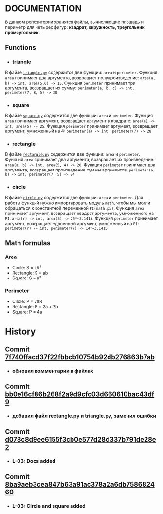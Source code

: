 # DOCUMENTATION
  В данном репозитории хранятся файлы, вычисляющие площадь и периметр для четырех фигур: **квадрат, окружность, треугольник, прямоугольник**.
  ## Functions
  - ### triangle
  В файле [`triangle.py`](https://github.com/F1eed/geometric_lib/blob/main/triangle.py) содержится две функции: `area` и `perimeter`. Функция `area` принимает два аргумента, возвращает полупроизведение: `area(a, h) -> int, area(5,6) -> 15`. Функция `perimeter` принимает три аргумента, возвращает их сумму: `perimeter(a, b, c) -> int, perimeter(7, 8, 5) -> 20`
  - ### square
  В файле [`square.py`](https://github.com/F1eed/geometric_lib/blob/main/square.py) содержится две функции: `area` и `perimeter`. Функция `area` принимает аргумент, возвращает аргумент в квадрате: `area(a) -> int, area(5) -> 25`. Функция `perimeter` принимает аргумент, возвращает аргумент, умноженный на 4: `perimeter(a) -> int, perimeter(7) -> 28`
  - ### rectangle
  В файле [`rectangle.py`](https://github.com/F1eed/geometric_lib/blob/main/rectangle.py) содержится две функции: `area` и `perimeter`. Функция `area` принимает два аргумента, возвращает их произведение: `area(a, b) -> int, area(5, 4) -> 20`. Функция `perimeter` принимает два аргумента, возвращает произведение суммы аргументов: `perimeter(a, b) -> int, perimeter(7, 5) -> 24`
  - ### circle
  В файле [`circle.py`](https://github.com/F1eed/geometric_lib/blob/main/circle.py) содержится две функции: `area` и `perimeter`. Для работы функций нужно импортировать модуль `math`, чтобы мы могли обращаться к константной переменной `PI(math.pi)`, Функция `area` принимает аргумент, возвращает квадрат аргумента, умноженного на `PI`: `area(r) -> int, area(5) -> 25*~3.1415`. Функция `perimeter` принимает аргумент, возвращает удвоенный аргумент, умноженный на `PI`: `perimeter(r) -> int, perimeter(7) -> 14*~3.1415`
  ## Math formulas
  ### Area
  - Circle: S = πR²
  - Rectangle: S = ab
  - Square: S = a²

  ### Perimeter
  - Circle: P = 2πR
  - Rectangle: P = 2a + 2b
  - Square: P = 4a
# History
  ## Commit [7f740ffacd37f22fbbcb10754b92db276863b7ab](https://github.com/F1eed/geometric_lib/commit/7f740ffacd37f22fbbcb10754b92db276863b7ab)
  - ### обновил комментарии в файлах
  ## Commit [bb0e16cf86b268f2a9d9cfc03d660610bac43df9](https://github.com/F1eed/geometric_lib/commit/bb0e16cf86b268f2a9d9cfc03d660610bac43df9)
  - ### добавил файл rectangle.py и triangle.py, заменил ошибки
  ## Commit [d078c8d9ee6155f3cb0e577d28d337b791de28e2](https://github.com/F1eed/geometric_lib/commit/d078c8d9ee6155f3cb0e577d28d337b791de28e2)
  - ### L-03: Docs added
  ## Commit [8ba9aeb3cea847b63a91ac378a2a6db758682460](https://github.com/F1eed/geometric_lib/commit/8ba9aeb3cea847b63a91ac378a2a6db758682460)
  - ### L-03: Circle and square added
